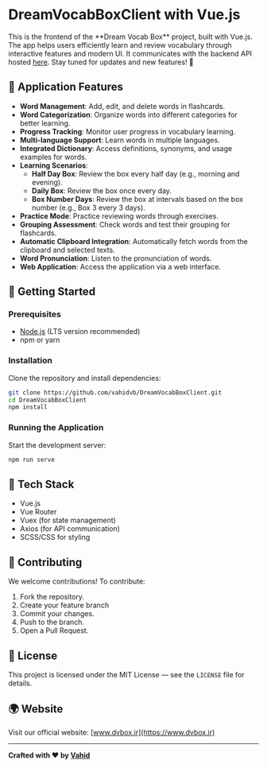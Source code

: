 # DreamVocabBoxClient with Vue.js

This is the frontend of the \*\*Dream Vocab Box\*\* project, built with Vue.js. The app helps users efficiently learn and review vocabulary through interactive features and modern UI.
It communicates with the backend API hosted [here](https://github.com/vahidvb/DreamVocabBox).   Stay tuned for updates and new features! 🚀

## 📱 Application Features

- **Word Management**: Add, edit, and delete words in flashcards.
- **Word Categorization**: Organize words into different categories for better learning.
- **Progress Tracking**: Monitor user progress in vocabulary learning.
- **Multi-language Support**: Learn words in multiple languages.
- **Integrated Dictionary**: Access definitions, synonyms, and usage examples for words.
- **Learning Scenarios**:
  - **Half Day Box**: Review the box every half day (e.g., morning and evening).
  - **Daily Box**: Review the box once every day.
  - **Box Number Days**: Review the box at intervals based on the box number (e.g., Box 3 every 3 days).
- **Practice Mode**: Practice reviewing words through exercises.
- **Grouping Assessment**: Check words and test their grouping for flashcards.
- **Automatic Clipboard Integration**: Automatically fetch words from the clipboard and selected texts.
- **Word Pronunciation**: Listen to the pronunciation of words.
- **Web Application**: Access the application via a web interface.

## 🚀 Getting Started

### Prerequisites

- [Node.js](https://nodejs.org/) (LTS version recommended)
- npm or yarn

### Installation

Clone the repository and install dependencies:

```bash
git clone https://github.com/vahidvb/DreamVocabBoxClient.git
cd DreamVocabBoxClient
npm install
```

### Running the Application

Start the development server:

```bash
npm run serve
```

## 🔧 Tech Stack

- Vue.js
- Vue Router
- Vuex (for state management)
- Axios (for API communication)
- SCSS/CSS for styling

## 🤝 Contributing

We welcome contributions! To contribute:

1. Fork the repository.
2. Create your feature branch
3. Commit your changes.
4. Push to the branch.
5. Open a Pull Request.

## 📄 License

This project is licensed under the MIT License — see the `LICENSE` file for details.

## 🌍 Website

Visit our official website: [www.dvbox.ir](https://www.dvbox.ir)

---

**Crafted with ❤️ by [Vahid](https://github.com/vahidvb)**
